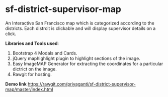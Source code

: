 # sf-district-supervisor-map
An Interactive San Francisco map which is categorized according to the districts. 
Each distrcit is clickable and will display supervisor details on a click.

**Libraries and Tools used**:
1. Bootstrap 4 Modals and Cards.
2. jQuery maphighlight plugin to highlight sections of the image.
3. Easy ImageMAP Generator for extracting the coordinates for a particular dictrict on the image.
4. Rawgit for hosting.

**Demo link**
https://rawgit.com/priyaganti/sf-district-supervisor-map/master/index.html
